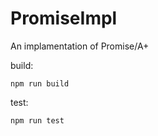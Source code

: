 # PromiseImpl
An implamentation of Promise/A+

build:
```
npm run build
```

test:
```
npm run test
```
